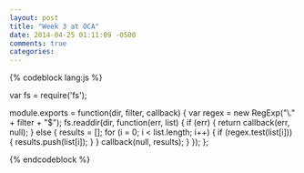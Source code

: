 ```yaml
---
layout: post
title: "Week 3 at OCA"
date: 2014-04-25 01:11:09 -0500
comments: true
categories: 
---
```


{% codeblock lang:js %}

var fs = require('fs');

module.exports = function(dir, filter, callback) {
  var regex = new RegExp("\\." + filter + "$");
  fs.readdir(dir, function(err, list) {
    if (err) {
      return callback(err, null); 
    }
    else {
      results = [];
      for (i = 0; i < list.length; i++) {
        if (regex.test(list[i])) {
          results.push(list[i]);
        }
      }
    callback(null, results);
  }
});
};

{% endcodeblock %}
